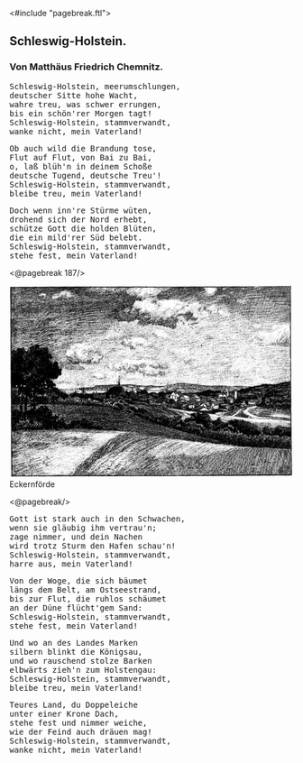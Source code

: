 <#include "pagebreak.ftl">
<h2>Schleswig-Holstein.</h2>

<h3>Von Matthäus Friedrich Chemnitz.</h3>

<pre>Schleswig-Holstein, meerumschlungen,
deutscher Sitte hohe Wacht,
wahre treu, was schwer errungen,
bis ein schön'rer Morgen tagt!
Schleswig-Holstein, stammverwandt,
wanke nicht, mein Vaterland!</pre>

<pre>Ob auch wild die Brandung tose,
Flut auf Flut, von Bai zu Bai,
o, laß blüh'n in deinem Schoße
deutsche Tugend, deutsche Treu'!
Schleswig-Holstein, stammverwandt,
bleibe treu, mein Vaterland!</pre>

<pre>Doch wenn inn're Stürme wüten,
drohend sich der Nord erhebt,
schütze Gott die holden Blüten,
die ein mild'rer Süd belebt.
Schleswig-Holstein, stammverwandt,
stehe fest, mein Vaterland!</pre>

\<@pagebreak 187/>
<div class="img pre"><img alt="Ansicht von Eckernförde von einem Hügel aus" src="0195.jpg"/>
Eckernförde</div>

\<@pagebreak/>
<pre>Gott ist stark auch in den Schwachen,
wenn sie gläubig ihm vertrau'n;
zage nimmer, und dein Nachen
wird trotz Sturm den Hafen schau'n!
Schleswig-Holstein, stammverwandt,
harre aus, mein Vaterland!</pre>

<pre>Von der Woge, die sich bäumet
längs dem Belt, am Ostseestrand,
bis zur Flut, die ruhlos schäumet
an der Düne flücht'gem Sand:
Schleswig-Holstein, stammverwandt,
stehe fest, mein Vaterland!</pre>

<pre>Und wo an des Landes Marken
silbern blinkt die Königsau,
und wo rauschend stolze Barken
elbwärts zieh'n zum Holstengau:
Schleswig-Holstein, stammverwandt,
bleibe treu, mein Vaterland!</pre>

<pre>Teures Land, du Doppeleiche
unter <span class="g">einer Krone</span> Dach,
stehe fest und nimmer weiche,
wie der Feind auch dräuen mag!
Schleswig-Holstein, stammverwandt,
wanke nicht, mein Vaterland!</pre>

